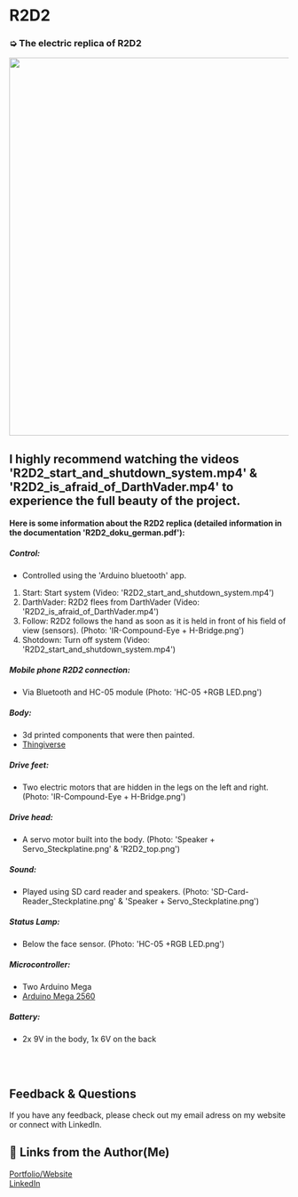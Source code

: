# R2D2
### ➭ The electric replica of R2D2

<img src="png/R2D2_cover.png" width="546" height="680">


## I highly recommend watching the videos 'R2D2_start_and_shutdown_system.mp4' & 'R2D2_is_afraid_of_DarthVader.mp4' to experience the full beauty of the project.

#### Here is some information about the R2D2 replica (detailed information in the documentation 'R2D2_doku_german.pdf'):

##### Control: 
- Controlled using the 'Arduino bluetooth' app.
1. Start: Start system (Video: 'R2D2_start_and_shutdown_system.mp4')
2. DarthVader: R2D2 flees from DarthVader (Video: 'R2D2_is_afraid_of_DarthVader.mp4')
3. Follow: R2D2 follows the hand as soon as it is held in front of his field of view (sensors). (Photo: 'IR-Compound-Eye + H-Bridge.png')
4. Shotdown: Turn off system (Video: 'R2D2_start_and_shutdown_system.mp4')

##### Mobile phone R2D2 connection: 
- Via Bluetooth and HC-05 module (Photo: 'HC-05 +RGB LED.png')

##### Body: 
- 3d printed components that were then painted.
- [Thingiverse](https://www.thingiverse.com/thing:11594)

##### Drive feet: 
- Two electric motors that are hidden in the legs on the left and right. (Photo: 'IR-Compound-Eye + H-Bridge.png')

##### Drive head: 
- A servo motor built into the body. (Photo: 'Speaker + Servo_Steckplatine.png' & 'R2D2_top.png')

##### Sound: 
- Played using SD card reader and speakers. (Photo: 'SD-Card-Reader_Steckplatine.png' & 'Speaker + Servo_Steckplatine.png')

##### Status Lamp: 
- Below the face sensor. (Photo: 'HC-05 +RGB LED.png')

##### Microcontroller: 
- Two Arduino Mega 
- [Arduino Mega 2560](https://store.arduino.cc/products/arduino-mega-2560-rev3)

##### Battery: 
- 2x 9V in the body, 1x 6V on the back


<br/><br/>
## Feedback & Questions

If you have any feedback, please check out my email adress on my website or connect with LinkedIn. 

## 🔗 Links from the Author(Me)
[Portfolio/Website](https://thejk.de/)<br/>
[LinkedIn](https://www.linkedin.com/in/jk05/)
